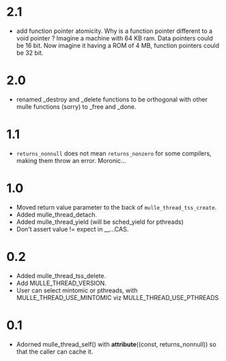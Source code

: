 2.1
===

* add function pointer atomicity. Why is a function pointer different to a void 
pointer ? Imagine a machine with 64 KB ram. Data pointers could be 16 bit. Now
imagine it having a ROM of 4 MB, function pointers could be 32 bit.

2.0
===
* renamed _destroy and _delete functions to be orthogonal with other mulle 
  functions (sorry) to _free and _done.

1.1
===

* `returns_nonnull` does not mean `returns_nonzero` for some compilers,
making them throw an error. Moronic...

1.0
===
* Moved return value parameter to the back of `mulle_thread_tss_create`.
* Added mulle_thread_detach.
* Added mulle_thread_yield (will be sched_yield for pthreads)
* Don't assert value != expect in __...CAS.

0.2
===
* Added mulle_thread_tss_delete.
* Add MULLE_THREAD_VERSION.
* User can select mintomic or pthreads, with MULLE_THREAD_USE_MINTOMIC viz
MULLE_THREAD_USE_PTHREADS

0.1
===

* Adorned mulle_thread_self() with __attribute__((const, returns_nonnull)) so that
the caller can cache it.


 